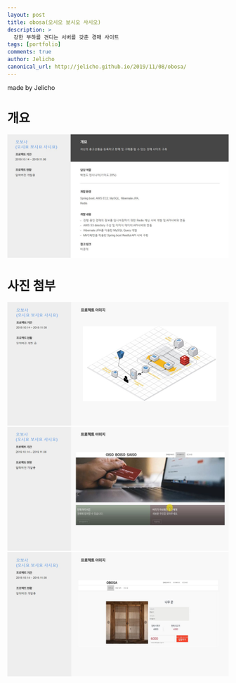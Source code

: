```yaml
---
layout: post
title: obosa(오시오 보시오 사시오)
description: >
  강한 부하를 견디는 서버를 갖춘 경매 사이트
tags: [portfolio]
comments: true
author: Jelicho
canonical_url: http://jelicho.github.io/2019/11/08/obosa/
---
```

made by Jelicho
# 개요
![portfolio_page1](/assets/img/portfolio/obosa/photo1.jpg)
# 사진 첨부
![portfolio_page2](/assets/img/portfolio/obosa/photo2.jpg)
![portfolio_page3](/assets/img/portfolio/obosa/photo3.jpg)
![portfolio_page4](/assets/img/portfolio/obosa/photo4.jpg)